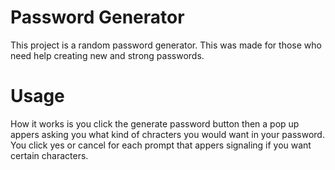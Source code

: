 # Password Generator 

This project is a random password generator. This was made for those who need help creating new and strong passwords.

# Usage

How it works is you click the generate password button then a pop up appers asking you what kind of chracters you would want in your password. You click yes or cancel for each prompt that appers signaling if you want certain characters.
